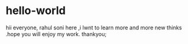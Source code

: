 # hello-world
hii everyone,
rahul soni here ,i lwnt to learn more and more new thinks .hope you will enjoy my work.
thankyou;
